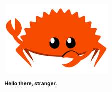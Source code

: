<img src="./img/rustacean-flat-gesture.png" style="display: block; width: 330px;"></img>

### Hello there, stranger.

